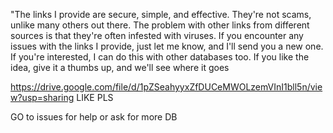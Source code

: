 "The links I provide are secure, simple, and effective. They're not scams, unlike many others out there. The problem with other links from different sources is that they're often infested with viruses. If you encounter any issues with the links I provide, just let me know, and I'll send you a new one. If you're interested, I can do this with other databases too. If you like the idea, give it a thumbs up, and we'll see where it goes


https://drive.google.com/file/d/1pZSeahyyxZfDUCeMWOLzemVInI1bll5n/view?usp=sharing
LIKE PLS 

GO to issues for help or ask for more DB


